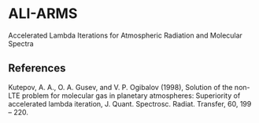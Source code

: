 # ALI-ARMS
Accelerated Lambda Iterations for Atmospheric Radiation and Molecular Spectra

## References
Kutepov, A. A., O. A. Gusev, and V. P. Ogibalov (1998), Solution of the non-LTE problem for molecular gas in planetary atmospheres: Superiority of accelerated lambda iteration, J. Quant. Spectrosc. Radiat. Transfer, 60, 199 – 220.
